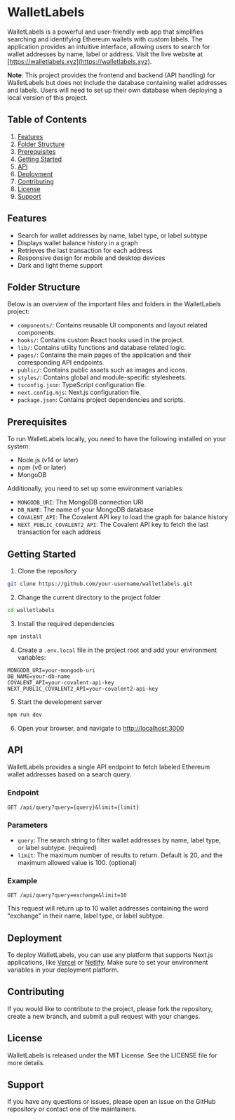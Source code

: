 # WalletLabels

WalletLabels is a powerful and user-friendly web app that simplifies searching and identifying Ethereum wallets with custom labels. The application provides an intuitive interface, allowing users to search for wallet addresses by name, label or address. Visit the live website at [https://walletlabels.xyz](https://walletlabels.xyz).

**Note**: This project provides the frontend and backend (API handling) for WalletLabels but does not include the database containing wallet addresses and labels. Users will need to set up their own database when deploying a local version of this project.

## Table of Contents

1. [Features](#features)
2. [Folder Structure](#folder-structure)
3. [Prerequisites](#prerequisites)
4. [Getting Started](#getting-started)
5. [API](#api)
6. [Deployment](#deployment)
7. [Contributing](#contributing)
8. [License](#license)
9. [Support](#support)

## Features

- Search for wallet addresses by name, label type, or label subtype
- Displays wallet balance history in a graph
- Retrieves the last transaction for each address
- Responsive design for mobile and desktop devices
- Dark and light theme support

## Folder Structure

Below is an overview of the important files and folders in the WalletLabels project:

- `components/`: Contains reusable UI components and layout related components.
- `hooks/`: Contains custom React hooks used in the project.
- `lib/`: Contains utility functions and database related logic.
- `pages/`: Contains the main pages of the application and their corresponding API endpoints.
- `public/`: Contains public assets such as images and icons.
- `styles/`: Contains global and module-specific stylesheets.
- `tsconfig.json`: TypeScript configuration file.
- `next.config.mjs`: Next.js configuration file.
- `package.json`: Contains project dependencies and scripts.

## Prerequisites

To run WalletLabels locally, you need to have the following installed on your system:

- Node.js (v14 or later)
- npm (v6 or later)
- MongoDB

Additionally, you need to set up some environment variables:

- `MONGODB_URI`: The MongoDB connection URI
- `DB_NAME`: The name of your MongoDB database
- `COVALENT_API`: The Covalent API key to load the graph for balance history
- `NEXT_PUBLIC_COVALENT2_API`: The Covalent API key to fetch the last transaction for each address

## Getting Started

1. Clone the repository

```bash
git clone https://github.com/your-username/walletlabels.git
```

2. Change the current directory to the project folder

```bash
cd walletlabels
```

3. Install the required dependencies

```bash
npm install
```

4. Create a `.env.local` file in the project root and add your environment variables:

```
MONGODB_URI=your-mongodb-uri
DB_NAME=your-db-name
COVALENT_API=your-covalent-api-key
NEXT_PUBLIC_COVALENT2_API=your-covalent2-api-key
```

5. Start the development server

```bash
npm run dev
```

6. Open your browser, and navigate to [http://localhost:3000](http://localhost:3000)

## API

WalletLabels provides a single API endpoint to fetch labeled Ethereum wallet addresses based on a search query.

### Endpoint

```
GET /api/query?query={query}&limit={limit}
```

### Parameters

- `query`: The search string to filter wallet addresses by name, label type, or label subtype. (required)
- `limit`: The maximum number of results to return. Default is 20, and the maximum allowed value is 100. (optional)

### Example

```
GET /api/query?query=exchange&limit=10
```

This request will return up to 10 wallet addresses containing the word "exchange" in their name, label type, or label subtype.

## Deployment

To deploy WalletLabels, you can use any platform that supports Next.js applications, like [Vercel](https://vercel.com) or [Netlify](https://netlify.com). Make sure to set your environment variables in your deployment platform.

## Contributing

If you would like to contribute to the project, please fork the repository, create a new branch, and submit a pull request with your changes.

## License

WalletLabels is released under the MIT License. See the LICENSE file for more details.

## Support

If you have any questions or issues, please open an issue on the GitHub repository or contact one of the maintainers.
